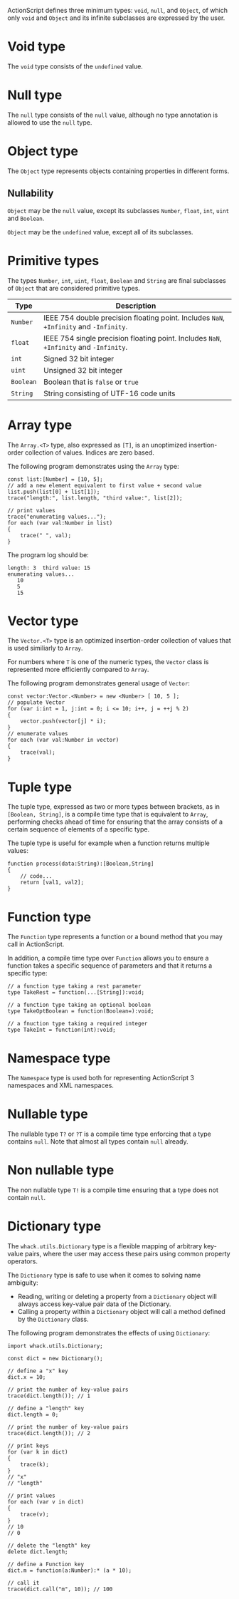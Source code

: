 ActionScript defines three minimum types: `void`, `null`, and `Object`, of which only `void` and `Object` and its infinite subclasses are expressed by the user.

# Void type

The `void` type consists of the `undefined` value.

# Null type

The `null` type consists of the `null` value, although no type annotation is allowed to use the `null` type.

# Object type

The `Object` type represents objects containing properties in different forms.

## Nullability

`Object` may be the `null` value, except its subclasses `Number`, `float`, `int`, `uint` and `Boolean`.

`Object` may be the `undefined` value, except all of its subclasses.

# Primitive types

The types `Number`, `int`, `uint`, `float`, `Boolean` and `String` are final subclasses of `Object` that are considered primitive types.

| Type           | Description |
| -------------- | ----------- |
| `Number`       | IEEE 754 double precision floating point. Includes `NaN`, `+Infinity` and `-Infinity`. |
| `float`        | IEEE 754 single precision floating point. Includes `NaN`, `+Infinity` and `-Infinity`. |
| `int`          | Signed 32 bit integer |
| `uint`         | Unsigned 32 bit integer |
| `Boolean`      | Boolean that is `false` or `true` |
| `String`       | String consisting of UTF-16 code units |

# Array type

The `Array.<T>` type, also expressed as `[T]`, is an unoptimized insertion-order collection of values. Indices are zero based.

The following program demonstrates using the `Array` type:

```as3
const list:[Number] = [10, 5];
// add a new element equivalent to first value + second value
list.push(list[0] + list[1]);
trace("length:", list.length, "third value:", list[2]);

// print values
trace("enumerating values...");
for each (var val:Number in list)
{
    trace(" ", val);
}
```

The program log should be:

```plain
length: 3  third value: 15
enumerating values...
   10
   5
   15
```

# Vector type

The `Vector.<T>` type is an optimized insertion-order collection of values that is used similiarly to `Array`.

For numbers where `T` is one of the numeric types, the `Vector` class is represented more efficiently compared to `Array`.

The following program demonstrates general usage of `Vector`:

```as3
const vector:Vector.<Number> = new <Number> [ 10, 5 ];
// populate Vector
for (var i:int = 1, j:int = 0; i <= 10; i++, j = ++j % 2)
{
    vector.push(vector[j] * i);
}
// enumerate values
for each (var val:Number in vector)
{
    trace(val);
}
```

# Tuple type

The tuple type, expressed as two or more types between brackets, as in `[Boolean, String]`, is a compile time type that is equivalent to `Array`, performing checks ahead of time for ensuring that the array consists of a certain sequence of elements of a specific type.

The tuple type is useful for example when a function returns multiple values:

```
function process(data:String):[Boolean,String]
{
    // code...
    return [val1, val2];
}
```

# Function type

The `Function` type represents a function or a bound method that you may call in ActionScript.

In addition, a compile time type over `Function` allows you to ensure a function takes a specific sequence of parameters and that it returns a specific type:

```as3
// a function type taking a rest parameter
type TakeRest = function(...[String]):void;

// a function type taking an optional boolean
type TakeOptBoolean = function(Boolean=):void;

// a fnuction type taking a required integer
type TakeInt = function(int):void;
```

# Namespace type

The `Namespace` type is used both for representing ActionScript 3 namespaces and XML namespaces.

# Nullable type

The nullable type `T?` or `?T` is a compile time type enforcing that a type contains `null`. Note that almost all types contain `null` already.

# Non nullable type

The non nullable type `T!` is a compile time ensuring that a type does not contain `null`.

# Dictionary type

The `whack.utils.Dictionary` type is a flexible mapping of arbitrary key-value pairs, where the user may access these pairs using common property operators.

The `Dictionary` type is safe to use when it comes to solving name ambiguity:

- Reading, writing or deleting a property from a `Dictionary` object will always access key-value pair data of the Dictionary.
- Calling a property within a `Dictionary` object will call a method defined by the `Dictionary` class.

The following program demonstrates the effects of using `Dictionary`:

```as3
import whack.utils.Dictionary;

const dict = new Dictionary();

// define a "x" key
dict.x = 10;

// print the number of key-value pairs
trace(dict.length()); // 1

// define a "length" key
dict.length = 0;

// print the number of key-value pairs
trace(dict.length()); // 2

// print keys
for (var k in dict)
{
    trace(k);
}
// "x"
// "length"

// print values
for each (var v in dict)
{
    trace(v);
}
// 10
// 0

// delete the "length" key
delete dict.length;

// define a Function key
dict.m = function(a:Number):* (a * 10);

// call it
trace(dict.call("m", 10)); // 100
```